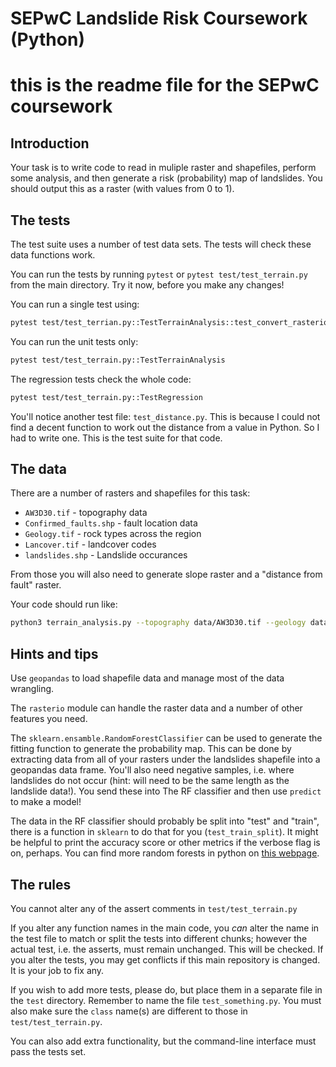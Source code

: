 # SEPwC Landslide Risk Coursework (Python)
# this is the readme file for the SEPwC coursework
## Introduction

Your task is to write code to read in muliple raster and shapefiles, perform some analysis, 
and then generate a risk (probability) map of landslides. You should output this as a 
raster (with values from 0 to 1).

## The tests

The test suite uses a number of test data sets. The tests will check these data
functions work. 

You can run the tests by running `pytest` or `pytest test/test_terrain.py`
from the main directory. Try it now, before you make any changes!

You can run a single test using:

```bash
pytest test/test_terrian.py::TestTerrainAnalysis::test_convert_rasterio
```

You can run the unit tests only:

```bash
pytest test/test_terrain.py::TestTerrainAnalysis
```

The regression tests check the whole code:

```bash
pytest test/test_terrain.py::TestRegression
```

You'll notice another test file: `test_distance.py`. This is because I could
not find a decent function to work out the distance from a value in Python. So I
had to write one. This is the test suite for that code.

## The data

There are a number of rasters and shapefiles for this task:

 - `AW3D30.tif` - topography data
 - `Confirmed_faults.shp` - fault location data
 - `Geology.tif` - rock types across the region
 - `Lancover.tif` - landcover codes
 - `landslides.shp` - Landslide occurances

From those you will also need to generate slope raster and a "distance from fault" raster.

Your code should run like:

```bash
python3 terrain_analysis.py --topography data/AW3D30.tif --geology data/geology_raster.tif --landcover data/Landcover.tif --faults data/Confirmed_faults.shp data/landslides.shp probability.tif
```

## Hints and tips

Use `geopandas` to load shapefile data and manage most of the data wrangling. 

The `rasterio` module can handle the raster data and a number of other features you need.

The `sklearn.ensamble.RandomForestClassifier` can be used to generate the fitting function to generate 
the probability map. This can be done by extracting data from all of your rasters under the landslides shapefile
into a geopandas data frame. You'll also need negative samples, i.e. where landslides do not occur 
(hint: will need to be the same length as the landslide data!). You send these into
The RF classifier and then use `predict` to make a model!

The data in the RF classifier should probably be split into "test" and "train", there is a function
in `sklearn` to do that for you (`test_train_split`). It might be helpful to print the accuracy score
or other metrics if the verbose flag is on, perhaps. You can find more random forests in python on [this
webpage](https://www.datacamp.com/tutorial/random-forests-classifier-python).

## The rules

You cannot alter any of the assert comments in `test/test_terrain.py`

If you alter any function names in the main code, you *can* alter the name
in the test file to match or split the tests into different chunks; however 
the actual test, i.e. the asserts, must remain unchanged. This will be checked.
If you alter the tests, you may get conflicts if this main repository is changed. 
It is your job to fix any. 

If you wish to add more tests, please do, but place them in a separate file
in the `test` directory. Remember to name the file `test_something.py`. You must
also make sure the `class` name(s) are different to those in `test/test_terrain.py`.

You can also add extra functionality, but the command-line interface must pass
the tests set.


